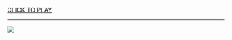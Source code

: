 
<a href="https://premium76.site?title=unblocked_typing_games&ref=13M">CLICK TO PLAY</a></h3>
<hr>

<a href="https://premium76.site?title=unblocked_typing_games&ref=13M"><img src="https://clearcache.store/games.png"></a>


